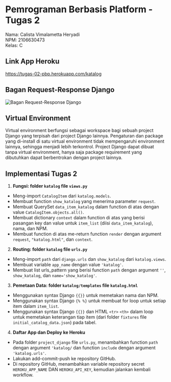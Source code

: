 # Pemrograman Berbasis Platform - Tugas 2
Nama: Calista Vimalametta Heryadi<br>
NPM: 2106630473<br>
Kelas: C

## Link App Heroku
<https://tugas-02-pbp.herokuapp.com/katalog>

## Bagan Request-Response Django
![Bagan Request-Response Django](https://github.com/calistavh/Tugas-2-PBP/bagan_django.jpg "Bagan Request-Response Django")

## Virtual Environment
Virtual environment berfungsi sebagai workspace bagi sebuah project Django yang terpisah dari project Django lainnya. Pengaturan dan package yang di-install di satu virtual environment tidak mempengaruhi environment lainnya, sehingga menjadi lebih terkontrol. Project Django dapat dibuat tanpa virtual environment, hanya saja package requirement yang dibutuhkan dapat berbentrokan dengan project lainnya.

## Implementasi Tugas 2

1. **Fungsi: folder `katalog` file `views.py`**
- Meng-import `CatalogItem` dari `katalog.models`.
- Membuat function `show_katalog` yang menerima parameter `request`.
- Membuat QuerySet `data_item_katalog` dalam function di atas dengan value `CatalogItem.objects.all()`.
- Membuat dictionary `context` dalam function di atas yang berisi pasangan key dan value untuk `item_list` (diisi `data_item_katalog`), nama, dan NPM.
- Membuat function di atas me-return function `render` dengan argument `request`, `"katalog.html"`, dan `context`.

2. **Routing: folder `katalog` file `urls.py`**
- Meng-import `path` dari `django.urls` dan `show_katalog` dari `katalog.views`.
- Membuat variable `app_name` dengan value `'katalog'`.
- Membuat list urls_pattern yang berisi function `path` dengan argument `''`, `show_katalog`, dan `name='show_katalog'`.

3. **Pemetaan Data: folder `katalog/templates` file `katalog.html`**
- Menggunakan syntax Django `{{}}` untuk memetakan nama dan NPM.
- Menggunakan syntax Django `{% %}` untuk membuat for loop untuk setiap item dalam `item_list`.
- Menggunakan syntax Django `{{}}` dan HTML `<tr>` `<th>` dalam loop untuk memetakan keterangan tiap item (dari folder `fixtures` file `initial_catalog_data.json`) pada tabel.

4. **Daftar App dan Deploy ke Heroku**
- Pada folder `project_django` file `urls.py`, menambahkan function `path` dengan argument `'katalog/` dan function `include` dengan argument `'katalog.urls'`.
- Lakukan add-commit-push ke repository GitHub.
- Di repository GitHub, menambahkan variable repository secret `HEROKU_APP_NAME` DAN `HEROKU_API_KEY`, kemudian jalankan kembali workflow.